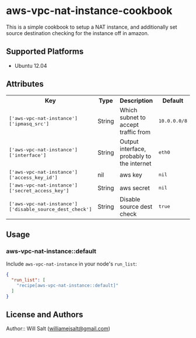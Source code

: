 # aws-vpc-nat-instance-cookbook

This is a simple cookbook to setup a NAT instance, and additionally set source destination checking for the instance off in amazon. 

## Supported Platforms

- Ubuntu 12.04

## Attributes

<table>
  <tr>
    <th>Key</th>
    <th>Type</th>
    <th>Description</th>
    <th>Default</th>
  </tr>
  <tr>
    <td><tt>['aws-vpc-nat-instance']['ipmasq_src']</tt></td>
    <td>String</td>
    <td>Which subnet to accept traffic from</td>
    <td><tt>10.0.0.0/8</tt></td>
  </tr>
  <tr>
    <td><tt>['aws-vpc-nat-instance']['interface']</tt></td>
    <td>String</td>
    <td>Output interface, probably to the internet</td>
    <td><tt>eth0</tt></td>
  </tr>  
  <tr>
    <td><tt>['aws-vpc-nat-instance']['access_key_id']</tt></td>
    <td>nil</td>
    <td>aws key</td>
    <td><tt>nil</tt></td>
  </tr>
  <tr>
    <td><tt>['aws-vpc-nat-instance']['secret_access_key']</tt></td>
    <td>String</td>
    <td>aws secret</td>
    <td><tt>nil</tt></td>
  </tr>
  <tr>
    <td><tt>['aws-vpc-nat-instance']['disable_source_dest_check']</tt></td>
    <td>String</td>
    <td>Disable source dest check</td>
    <td><tt>true</tt></td>
  </tr>
</table>

## Usage

### aws-vpc-nat-instance::default

Include `aws-vpc-nat-instance` in your node's `run_list`:

```json
{
  "run_list": [
    "recipe[aws-vpc-nat-instance::default]"
  ]
}
```

## License and Authors

Author:: Will Salt (<williamejsalt@gmail.com>)
